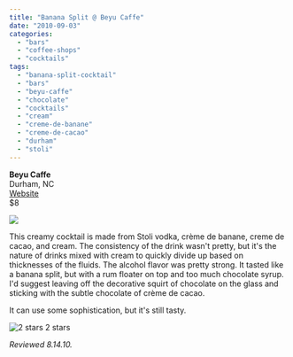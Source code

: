 ```yaml
---
title: "Banana Split @ Beyu Caffe"
date: "2010-09-03"
categories:
  - "bars"
  - "coffee-shops"
  - "cocktails"
tags:
  - "banana-split-cocktail"
  - "bars"
  - "beyu-caffe"
  - "chocolate"
  - "cocktails"
  - "cream"
  - "creme-de-banane"
  - "creme-de-cacao"
  - "durham"
  - "stoli"
---
```


**Beyu Caffe**\
Durham, NC\
[Website](http://www.beyucaffe.com/)\
$8

![](http://www.thegourmez.com/gourmez/photos/beyucaffe11.jpg)

This creamy cocktail is made from Stoli vodka, crème de banane, creme de cacao, and cream. The consistency of the drink wasn't pretty, but it's the nature of drinks mixed with cream to quickly divide up based on thicknesses of the fluids. The alcohol flavor was pretty strong. It tasted like a banana split, but with a rum floater on top and too much chocolate syrup. I'd suggest leaving off the decorative squirt of chocolate on the glass and sticking with the subtle chocolate of crème de cacao.

It can use some sophistication, but it's still tasty.




<div class="caption">

![2 stars](http://s3.amazonaws.com/thegourmez-wpmedia/2009/02/rating_chicken11.gif "rating_chicken11") 2 stars</div>


_Reviewed 8.14.10._
